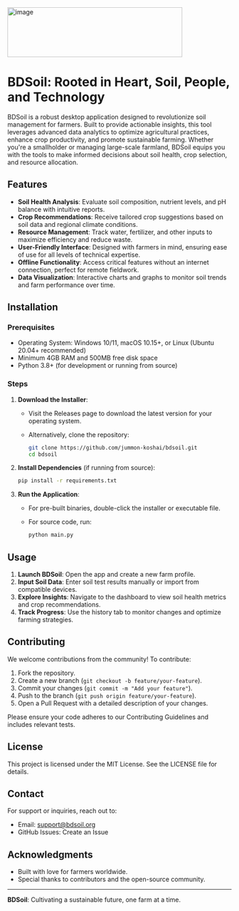 <img width="393" height="112" alt="image" src="https://github.com/user-attachments/assets/54c9e498-6b2e-42ce-9331-6a78b9cf1320" />







# BDSoil: Rooted in Heart, Soil, People, and Technology

BDSoil is a robust desktop application designed to revolutionize soil management for farmers. Built to provide actionable insights, this tool leverages advanced data analytics to optimize agricultural practices, enhance crop productivity, and promote sustainable farming. Whether you're a smallholder or managing large-scale farmland, BDSoil equips you with the tools to make informed decisions about soil health, crop selection, and resource allocation.

## Features

- **Soil Health Analysis**: Evaluate soil composition, nutrient levels, and pH balance with intuitive reports.
- **Crop Recommendations**: Receive tailored crop suggestions based on soil data and regional climate conditions.
- **Resource Management**: Track water, fertilizer, and other inputs to maximize efficiency and reduce waste.
- **User-Friendly Interface**: Designed with farmers in mind, ensuring ease of use for all levels of technical expertise.
- **Offline Functionality**: Access critical features without an internet connection, perfect for remote fieldwork.
- **Data Visualization**: Interactive charts and graphs to monitor soil trends and farm performance over time.

## Installation

### Prerequisites

- Operating System: Windows 10/11, macOS 10.15+, or Linux (Ubuntu 20.04+ recommended)
- Minimum 4GB RAM and 500MB free disk space
- Python 3.8+ (for development or running from source)

### Steps

1. **Download the Installer**:

   - Visit the Releases page to download the latest version for your operating system.
   - Alternatively, clone the repository:

     ```bash
     git clone https://github.com/jummon-koshai/bdsoil.git
     cd bdsoil
     ```

2. **Install Dependencies** (if running from source):

   ```bash
   pip install -r requirements.txt
   ```

3. **Run the Application**:

   - For pre-built binaries, double-click the installer or executable file.
   - For source code, run:

     ```bash
     python main.py
     ```

## Usage

1. **Launch BDSoil**: Open the app and create a new farm profile.
2. **Input Soil Data**: Enter soil test results manually or import from compatible devices.
3. **Explore Insights**: Navigate to the dashboard to view soil health metrics and crop recommendations.
4. **Track Progress**: Use the history tab to monitor changes and optimize farming strategies.

## Contributing

We welcome contributions from the community! To contribute:

1. Fork the repository.
2. Create a new branch (`git checkout -b feature/your-feature`).
3. Commit your changes (`git commit -m "Add your feature"`).
4. Push to the branch (`git push origin feature/your-feature`).
5. Open a Pull Request with a detailed description of your changes.

Please ensure your code adheres to our Contributing Guidelines and includes relevant tests.

## License

This project is licensed under the MIT License. See the LICENSE file for details.

## Contact

For support or inquiries, reach out to:

- Email: support@bdsoil.org
- GitHub Issues: Create an Issue

## Acknowledgments

- Built with love for farmers worldwide.
- Special thanks to contributors and the open-source community.

---

**BDSoil**: Cultivating a sustainable future, one farm at a time.
